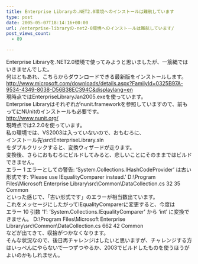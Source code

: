 ```yaml
---
title: Enterprise Libraryの.NET2.0環境へのインストールは難航しています
type: post
date: 2005-05-07T18:14:16+00:00
url: /enterprise-libraryの-net2-0環境へのインストールは難航しています/
post_views_count:
  - 89

---
```

Enterprise Libraryを.NET2.0環境で使ってみようと思いましたが、一筋縄ではいきませんでした。  
何はともあれ、こちらからダウンロードできる最新版をインストールします。  
<http://www.microsoft.com/downloads/details.aspx?FamilyId=0325B97A-9534-4349-8038-D56B38EC394C&displaylang=en>  
現時点ではEnterpriseLibraryJan2005.exeを使っています。  
Enterprise Libraryはそれぞれがnunit.frameworkを参照していますので、前もってにNUnitのインストールも必要です。  
<http://www.nunit.org/>  
現時点では2.2.0を使っています。  
私の環境では、VS2003は入っていないので、おもむろに、  
インストール先\src\EnterpriseLibrary.sln  
をダブルクリックすると、変換ウィザードが走ります。  
変換後、さらにおもむろにビルドしてみると、悲しいことにそのままではビルドできません。  
エラー 1 エラーとしての警告: &#8216;System.Collections.IHashCodeProvider&#8217; は古い形式です: &#8216;Please use IEqualityComparer instead.&#8217; D:\Program Files\Microsoft Enterprise Library\src\Common\DataCollection.cs 32 35 Common  
といった感じで、「古い形式です」のエラーが相当数出ています。  
これをメッセージにしたがってIEqualityComparerに変更すると、今度は  
エラー 10 引数 &#8216;1&#8217;: &#8216;System.Collections.IEqualityComparer&#8217; から &#8216;int&#8217; に変換できません。 D:\Program Files\Microsoft Enterprise Library\src\Common\DataCollection.cs 662 42 Common  
などが出てきて、収拾がつかなくなります。  
そんな状況なので、後日再チャレンジはしたいと思いますが、チャレンジする方はいっぺんにやらないで一つずつやるか、2003でビルドしたものを使うほうがよいのかもしれません。
